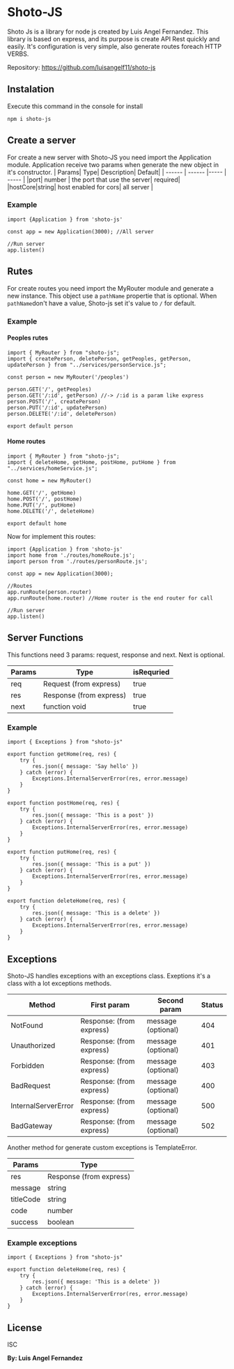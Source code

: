 # Shoto-JS

Shoto Js is a library for node js created by Luis Angel Fernandez. This library is based on express, and its purpose is create API Rest quickly and easily. It's configuration is very simple, also generate routes foreach HTTP VERBS.

Repository: https://github.com/luisangelf11/shoto-js

## Instalation

Execute this command in the console for install

```
npm i shoto-js
```

## Create a server

For create a new server with Shoto-JS you need import the Application module. Application receive two params when generate the new object in it's constructor.
| Params| Type| Description| Default|
| ------ | ------ |----- | ----- |
|port| number | the port that use the server| required|
|hostCore|string| host enabled for cors| all server |

### Example

```
import {Application } from 'shoto-js'

const app = new Application(3000); //All server

//Run server
app.listen()
```

## Rutes

For create routes you need import the MyRouter module and generate a new instance. This object use a `pathName` propertie that is optional. When `pathName`don't have a value, Shoto-js set it's value to `/` for default.

### Example

#### Peoples rutes
```
import { MyRouter } from "shoto-js";
import { createPerson, deletePerson, getPeoples, getPerson, updatePerson } from "../services/personService.js";

const person = new MyRouter('/peoples')

person.GET('/', getPeoples)
person.GET('/:id', getPerson) //-> /:id is a param like express
person.POST('/', createPerson)
person.PUT('/:id', updatePerson)
person.DELETE('/:id', deletePerson)

export default person
```
#### Home routes

```
import { MyRouter } from "shoto-js";
import { deleteHome, getHome, postHome, putHome } from "../services/homeService.js";

const home = new MyRouter()

home.GET('/', getHome)
home.POST('/', postHome)
home.PUT('/', putHome)
home.DELETE('/', deleteHome)

export default home
```

Now for implement this routes:

```
import {Application } from 'shoto-js'
import home from './routes/homeRoute.js';
import person from './routes/personRoute.js';

const app = new Application(3000);

//Routes
app.runRoute(person.router)
app.runRoute(home.router) //Home router is the end router for call

//Run server
app.listen()
```
## Server Functions

This functions need 3 params: request, response and next. Next is optional.

|Params|Type| isRequried|
| ---- | ---- | ---- |
|req | Request (from express)| true|
|res | Response (from express)| true|
|next| function void | true |

### Example

```
import { Exceptions } from "shoto-js"

export function getHome(req, res) {
    try {
        res.json({ message: 'Say hello' })
    } catch (error) {
        Exceptions.InternalServerError(res, error.message)
    }
}

export function postHome(req, res) {
    try {
        res.json({ message: 'This is a post' })
    } catch (error) {
        Exceptions.InternalServerError(res, error.message)
    }
}

export function putHome(req, res) {
    try {
        res.json({ message: 'This is a put' })
    } catch (error) {
        Exceptions.InternalServerError(res, error.message)
    }
}

export function deleteHome(req, res) {
    try {
        res.json({ message: 'This is a delete' })
    } catch (error) {
        Exceptions.InternalServerError(res, error.message)
    }
}
```

## Exceptions

Shoto-JS handles exceptions with an exceptions class. Exeptions it's a class with a lot exceptions methods.

|Method| First param |Second param | Status|
|----| -----| -----| ---- |
|NotFound | Response: (from express) | message (optional) | 404|
|Unauthorized | Response: (from express) | message (optional) | 401|
|Forbidden | Response: (from express) | message (optional) | 403|
|BadRequest | Response: (from express) | message (optional) | 400|
|InternalServerError | Response: (from express) | message (optional) | 500|
|BadGateway | Response: (from express) | message (optional) | 502|

Another method for generate custom exceptions is TemplateError.

|Params| Type|
| -----| ---- |
|res | Response (from express)|
|message| string|
|titleCode| string|
|code | number|
|success| boolean|

### Example exceptions

```
import { Exceptions } from "shoto-js"

export function deleteHome(req, res) {
    try {
        res.json({ message: 'This is a delete' })
    } catch (error) {
        Exceptions.InternalServerError(res, error.message)
    }
}
```

## License

ISC

**By: Luis Angel Fernandez**